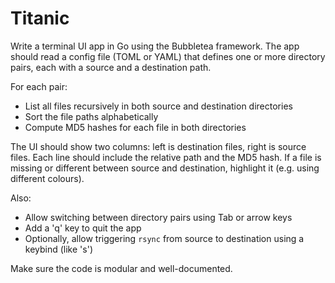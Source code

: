 # Titanic
Write a terminal UI app in Go using the Bubbletea framework. The app should read a config file (TOML or YAML) that defines one or more directory pairs, each with a source and a destination path.

For each pair:
- List all files recursively in both source and destination directories
- Sort the file paths alphabetically
- Compute MD5 hashes for each file in both directories

The UI should show two columns: left is destination files, right is source files. Each line should include the relative path and the MD5 hash. If a file is missing or different between source and destination, highlight it (e.g. using different colours).

Also:
- Allow switching between directory pairs using Tab or arrow keys
- Add a 'q' key to quit the app
- Optionally, allow triggering `rsync` from source to destination using a keybind (like 's')

Make sure the code is modular and well-documented.
